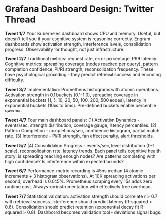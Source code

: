 # Grafana Dashboard Design: Twitter Thread

**Tweet 1/7**
Your Kubernetes dashboard shows CPU and memory. Useful, but doesn't tell you if your cognitive system is reasoning correctly. Engram dashboards show activation strength, interference levels, consolidation progress. Observability for thought, not just infrastructure.

**Tweet 2/7**
Traditional metrics: request rate, error percentage, P99 latency. Cognitive metrics: spreading coverage (nodes reached per query), pattern completion confidence, PI/RI strength, reconsolidation frequency. These have psychological grounding - they predict retrieval success and encoding difficulty.

**Tweet 3/7**
Implementation: Prometheus histograms with atomic operations. Activation strength in 0.1 buckets (0.1-1.0), spreading coverage in exponential buckets (1, 5, 10, 20, 50, 100, 200, 500 nodes), latency in exponential buckets (10us to 5ms). Pre-defined buckets enable percentile queries.

**Tweet 4/7**
Four main dashboard panels: (1) Activation Dynamics - events/sec, strength distribution, coverage gauge, latency percentiles. (2) Pattern Completion - completions/sec, confidence histogram, partial match rate. (3) Interference - PI/RI strength, fan effect penalty, alert thresholds.

**Tweet 5/7**
(4) Consolidation Progress - events/sec, level distribution (0-1 scale), reconsolidation rate, latency trends. Each panel tells cognitive health story: is spreading reaching enough nodes? Are patterns completing with high confidence? Is interference within expected bounds?

**Tweet 6/7**
Performance: metric recording is 45ns median (4 atomic increments + 3 histogram observations). At 10K spreading activations per second, overhead is 0.045%. Prometheus scraping every 15s adds zero runtime cost. Always-on instrumentation with effectively free overhead.

**Tweet 7/7**
Statistical validation: activation strength should correlate r > 0.7 with retrieval success. Interference should predict latency (R-squared > 0.6). Consolidation should predict retention (exponential decay fit R-squared > 0.8). Dashboard becomes validation tool - deviations signal bugs.
